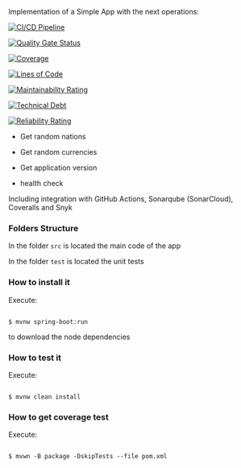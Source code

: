 Implementation of a Simple App with the next operations:


[![CI/CD Pipeline](https://github.com/camilo-avendano1/Lab2ArquiSoft/actions/workflows/build.yml/badge.svg)](https://github.com/camilo-avendano1/Lab2ArquiSoft/actions/workflows/build.yml)

[![Quality Gate Status](https://sonarcloud.io/api/project_badges/measure?project=camilo-avendano1_Lab2ArquiSoft&metric=alert_status)](https://sonarcloud.io/summary/new_code?id=camilo-avendano1_Lab2ArquiSoft)

[![Coverage](https://sonarcloud.io/api/project_badges/measure?project=camilo-avendano1_Lab2ArquiSoft&metric=coverage)](https://sonarcloud.io/summary/new_code?id=camilo-avendano1_Lab2ArquiSoft)

[![Lines of Code](https://sonarcloud.io/api/project_badges/measure?project=camilo-avendano1_Lab2ArquiSoft&metric=ncloc)](https://sonarcloud.io/summary/new_code?id=camilo-avendano1_Lab2ArquiSoft)

[![Maintainability Rating](https://sonarcloud.io/api/project_badges/measure?project=camilo-avendano1_Lab2ArquiSoft&metric=sqale_rating)](https://sonarcloud.io/summary/new_code?id=camilo-avendano1_Lab2ArquiSoft)

[![Technical Debt](https://sonarcloud.io/api/project_badges/measure?project=camilo-avendano1_Lab2ArquiSoft&metric=sqale_index)](https://sonarcloud.io/summary/new_code?id=camilo-avendano1_Lab2ArquiSoft)

[![Reliability Rating](https://sonarcloud.io/api/project_badges/measure?project=camilo-avendano1_Lab2ArquiSoft&metric=reliability_rating)](https://sonarcloud.io/summary/new_code?id=camilo-avendano1_Lab2ArquiSoft)


* Get random nations

* Get random currencies

* Get application version

* health check

 

Including integration with GitHub Actions, Sonarqube (SonarCloud), Coveralls and Snyk

 

### Folders Structure

 

In the folder `src` is located the main code of the app

 

In the folder `test` is located the unit tests

 

### How to install it

 

Execute:

 

```shell

$ mvnw spring-boot:run

```

to download the node dependencies

 

### How to test it

 

Execute:

 

```shell

$ mvnw clean install

```

 

### How to get coverage test

 

Execute:

 

```shell

$ mvwn -B package -DskipTests --file pom.xml

```
